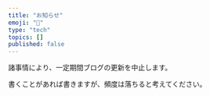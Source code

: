 ```yaml
---
title: "お知らせ"
emoji: "🤖"
type: "tech"
topics: []
published: false
---
```


諸事情により、一定期間ブログの更新を中止します。

書くことがあれば書きますが、頻度は落ちると考えてください。